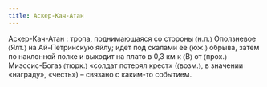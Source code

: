 ```yaml
---
title: Аскер-Кач-Атан
---
```


Аскер-Кач-Атан
: тропа, поднимающаяся со стороны ⦅н.п.⦆ Оползневое ⦅Ялт.⦆ на Ай-Петринскую яйлу; идет под скалами ее ⦅юж.⦆ обрыва, затем по наклонной полке и выходит на плато в 0,3 км к ⦅В⦆ от ⦅прох.⦆ Миэссис-Богаз ⦅тюрк.⦆ «солдат потерял крест» (⦅возм.⦆, в значении «награду», «честь») – связано с каким-то событием. 
